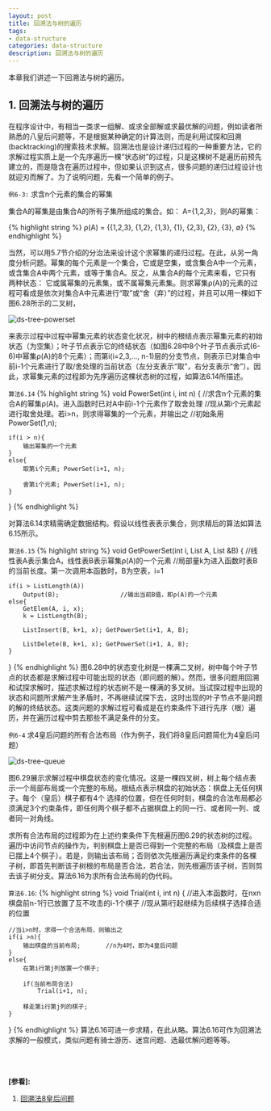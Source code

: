 ```yaml
---
layout: post
title: 回溯法与树的遍历
tags:
- data-structure
categories: data-structure
description: 回溯法与树的遍历
---
```



本章我们讲述一下回溯法与树的遍历。


<!-- more -->

## 1. 回溯法与树的遍历
在程序设计中，有相当一类求一组解、或求全部解或求最优解的问题，例如读者所熟悉的八皇后问题等，不是根据某种确定的计算法则，而是利用试探和回溯(backtracking)的搜索技术求解。回溯法也是设计递归过程的一种重要方法，它的求解过程实质上是一个先序遍历一棵“状态树”的过程，只是这棵树不是遍历前预先建立的，而是隐含在遍历过程中，但如果认识到这点，很多问题的递归过程设计也就迎刃而解了。为了说明问题，先看一个简单的例子。

```例6-3:``` 求含n个元素的集合的幂集

集合A的幂集是由集合A的所有子集所组成的集合。如： A={1,2,3}，则A的幂集：

{% highlight string %}
ρ(A) = {{1,2,3}, {1,2}, {1,3}, {1}, {2,3}, {2}, {3}, ∅}
{% endhighlight %}

当然，可以用5.7节介绍的分治法来设计这个求幂集的递归过程。在此，从另一角度分析问题。幂集的每个元素是一个集合，它或是空集，或含集合A中一个元素，或含集合A中两个元素，或等于集合A。反之，从集合A的每个元素来看，它只有两种状态： 它或属幂集的元素集，或不属幂集元素集。则求幂集ρ(A)的元素的过程可看成是依次对集合A中元素进行“取”或“舍（弃）”的过程，并且可以用一棵如下图6.28所示的二叉树，

![ds-tree-powerset](https://ivanzz1001.github.io/records/assets/img/data_structure/ds_tree_powerset.jpg)

来表示过程中过程中幂集元素的状态变化状况，树中的根结点表示幂集元素的初始状态（为空集）；叶子节点表示它的终结状态（如图6.28中8个叶子节点表示式(6-6)中幂集ρ(A)的8个元素）；而第i(i=2,3,..., n-1)层的分支节点，则表示已对集合中前i-1个元素进行了取/舍处理的当前状态（左分支表示“取”，右分支表示“舍”）。因此，求幂集元素的过程即为先序遍历这棵状态树的过程，如算法6.14所描述。

```算法6.14```
{% highlight string %}
void PowerSet(int i, int n)
{
	//求含n个元素的集合A的幂集ρ(A)。进入函数时已对A中前i-1个元素作了取舍处理
	//现从第i个元素起进行取舍处理。若i>n，则求得幂集的一个元素，并输出之
	//初始条用PowerSet(1,n);
	
	if(i > n){
		输出幂集的一个元素
	}
	else{
		取第i个元素; PowerSet(i+1, n);
		
		舍第i个元素; PowerSet(i+1, n);
	}
}
{% endhighlight %}


对算法6.14求精需确定数据结构。假设以线性表表示集合，则求精后的算法如算法6.15所示。

```算法6.15```
{% highlight string %}
void GetPowerSet(int i, List A, List &B)
{
	//线性表A表示集合A，线性表B表示幂集ρ(A)的一个元素
	//局部量k为进入函数时表B的当前长度。第一次调用本函数时，B为空表，i=1
	
	
	if(i > ListLength(A))
		Output(B);                 //输出当前B值，即ρ(A)的一个元素
	else{
		GetElem(A, i, x);
		k = ListLength(B);
		
		ListInsert(B, k+1, x); GetPowerSet(i+1, A, B);
		
		ListDelete(B, k+1, x); GetPowerSet(i+1, A, B);
	}
}
{% endhighlight %}
图6.28中的状态变化树是一棵满二叉树，树中每个叶子节点的状态都是求解过程中可能出现的状态（即问题的解）。然而，很多问题用回溯和试探求解时，描述求解过程的状态树不是一棵满的多叉树。当试探过程中出现的状态和问题所求解产生矛盾时，不再继续试探下去，这时出现的叶子节点不是问题的解的终结状态。这类问题的求解过程可看成是在约束条件下进行先序（根）遍历，并在遍历过程中剪去那些不满足条件的分支。

```例6-4``` 求4皇后问题的所有合法布局（作为例子，我们将8皇后问题简化为4皇后问题）

![ds-tree-queue](https://ivanzz1001.github.io/records/assets/img/data_structure/ds_tree_queue.jpg)


图6.29展示求解过程中棋盘状态的变化情况。这是一棵四叉树，树上每个结点表示一个局部布局或一个完整的布局。根结点表示棋盘的初始状态：棋盘上无任何棋子。每个（皇后）棋子都有4个 选择的位置，但在任何时刻，棋盘的合法布局都必须满足3个约束条件，即任何两个棋子都不占据棋盘上的同一行、或者同一列、或者同一对角线。

求所有合法布局的过程即为在上述约束条件下先根遍历图6.29的状态树的过程。遍历中访问节点的操作为，判别棋盘上是否已得到一个完整的布局（及棋盘上是否已摆上4个棋子）。若是，则输出该布局；否则依次先根遍历满足约束条件的各棵子树，即首先判断该子树根的布局是否合法，若合法，则先根遍历该子树，否则剪去该子树分支。算法6.16为求所有合法布局的伪代码。

```算法6.16```:
{% highlight string %}
void Trial(int i, int n)
{
	//进入本函数时，在nxn棋盘前n-1行已放置了互不攻击的i-1个棋子
	//现从第i行起继续为后续棋子选择合适的位置
	
	//当i>n时，求得一个合法布局，则输出之
	if(i >n){
		输出棋盘的当前布局;       //n为4时，即为4皇后问题
	}
	else{
		在第i行第j列放置一个棋子;
		
		if(当前布局合法)
			Trial(i+1, n);
			
		移走第i行第j列的棋子;	
	}

}
{% endhighlight %}
算法6.16可进一步求精，在此从略。算法6.16可作为回溯法求解的一般模式，类似问题有骑士游历、迷宫问题、选最优解问题等等。



<br />
<br />

**[参看]:**

1. [回溯法8皇后问题](https://blog.csdn.net/qq_42552533/article/details/86684045)


<br />
<br />
<br />


